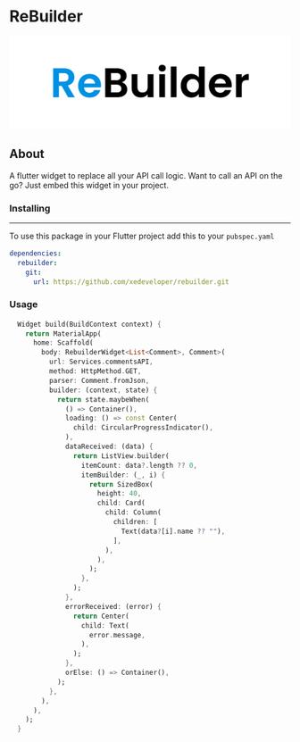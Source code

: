 # ReBuilder

![Title Image](Title.png)

## About

A flutter widget to replace all your API call logic. Want to call an API on the go? Just embed this widget in your project.

### Installing

---

To use this package in your Flutter project add this to your `pubspec.yaml`

```yaml
dependencies:
  rebuilder:
    git:
      url: https://github.com/xedeveloper/rebuilder.git
```

### Usage

```dart
  Widget build(BuildContext context) {
    return MaterialApp(
      home: Scaffold(
        body: RebuilderWidget<List<Comment>, Comment>(
          url: Services.commentsAPI,
          method: HttpMethod.GET,
          parser: Comment.fromJson,
          builder: (context, state) {
            return state.maybeWhen(
              () => Container(),
              loading: () => const Center(
                child: CircularProgressIndicator(),
              ),
              dataReceived: (data) {
                return ListView.builder(
                  itemCount: data?.length ?? 0,
                  itemBuilder: (_, i) {
                    return SizedBox(
                      height: 40,
                      child: Card(
                        child: Column(
                          children: [
                            Text(data?[i].name ?? ""),
                          ],
                        ),
                      ),
                    );
                  },
                );
              },
              errorReceived: (error) {
                return Center(
                  child: Text(
                    error.message,
                  ),
                );
              },
              orElse: () => Container(),
            );
          },
        ),
      ),
    );
  }
```
